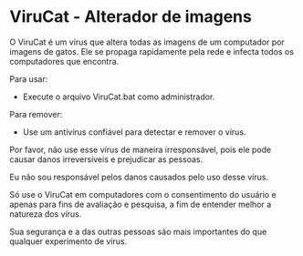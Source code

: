 # ViruCat - Alterador de imagens

O ViruCat é um vírus que altera todas as imagens de um computador por imagens de gatos. Ele se propaga rapidamente pela rede e infecta todos os computadores que encontra.

Para usar:

- Execute o arquivo ViruCat.bat como administrador.

Para remover:

- Use um antivírus confiável para detectar e remover o vírus.

Por favor, não use esse vírus de  maneira irresponsável, pois ele pode causar danos irreversíveis e prejudicar as pessoas.

Eu não sou responsável pelos danos causados pelo uso desse vírus.

Só use o ViruCat em computadores com o consentimento do usuário e apenas para fins de avaliação e pesquisa, a fim de entender melhor a natureza dos vírus.

Sua segurança e a das outras pessoas são mais importantes do que qualquer experimento de vírus.
